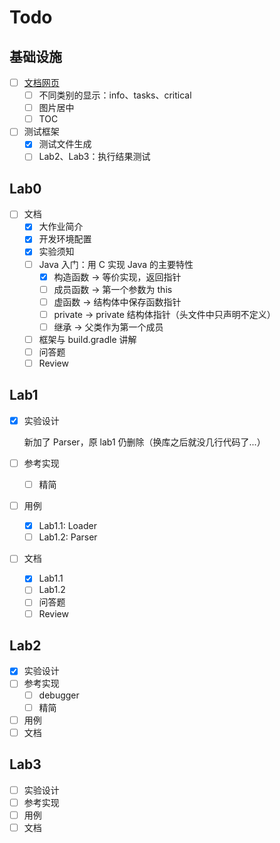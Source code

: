 # Todo

## 基础设施

- [ ] [文档网页](https://amnore.github.io/VJVM)
  - [ ] 不同类别的显示：info、tasks、critical
  - [ ] 图片居中
  - [ ] TOC
- [ ] 测试框架
  - [x] 测试文件生成
  - [ ] Lab2、Lab3：执行结果测试

## Lab0

- [ ] 文档
  - [x] 大作业简介
  - [x] 开发环境配置
  - [x] 实验须知
  - [ ] Java 入门：用 C 实现 Java 的主要特性
    - [x] 构造函数 -> 等价实现，返回指针
    - [ ] 成员函数 -> 第一个参数为 this
    - [ ] 虚函数 -> 结构体中保存函数指针
    - [ ] private -> private 结构体指针（头文件中只声明不定义）
    - [ ] 继承 -> 父类作为第一个成员
  - [ ] 框架与 build.gradle 讲解
  - [ ] 问答题
  - [ ] Review

## Lab1

- [x] 实验设计

  新加了 Parser，原 lab1 仍删除（换库之后就没几行代码了...）

- [ ] 参考实现
  - [ ] 精简
- [ ] 用例
  - [x] Lab1.1: Loader
  - [ ] Lab1.2: Parser
- [ ] 文档
  - [x] Lab1.1
  - [ ] Lab1.2
  - [ ] 问答题
  - [ ] Review

## Lab2

- [x] 实验设计
- [ ] 参考实现
  - [ ] debugger
  - [ ] 精简
- [ ] 用例
- [ ] 文档

## Lab3

- [ ] 实验设计
- [ ] 参考实现
- [ ] 用例
- [ ] 文档
